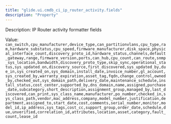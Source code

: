 ```yaml
---
title: "glide.ui.cmdb_ci_ip_router_activity.fields"
description: "Property"
---
```


Description: IP Router activity formatter fields

Value: `can_switch,cpu_manufacturer,device_type,can_partitionvlans,cpu_type,ram,hardware_substatus,cpu_speed,firmware_manufacturer,disk_space,physical_interface_count,discovery_proto_id,hardware_status,channels,default_gateway,range,firmware_version,ports,can_hub,cpu_count,can_route,snmp_sys_location,bandwidth,discovery_proto_type,skip_sync,operational_status,sys_updated_on,discovery_source,first_discovered,sys_updated_by,due_in,sys_created_on,sys_domain,install_date,invoice_number,gl_account,sys_created_by,warranty_expiration,asset_tag,fqdn,change_control,owned_by,checked_out,sys_domain_path,delivery_date,maintenance_schedule,install_status,cost_center,supported_by,dns_domain,name,assigned,purchase_date,subcategory,short_description,assignment_group,managed_by,last_discovered,can_print,sys_class_name,manufacturer,po_number,checked_in,sys_class_path,vendor,mac_address,company,model_number,justification,department,assigned_to,start_date,cost,comments,serial_number,monitor,model_id,ip_address,sys_tags,cost_cc,support_group,order_date,schedule,due,unverified,correlation_id,attributes,location,asset,category,fault_count,lease_id`